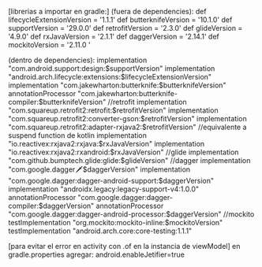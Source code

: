 [librerias a importar en gradle:]
(fuera de dependencies):
def lifecycleExtensionVersion = '1.1.1'
def butterknifeVersion = '10.1.0'
def supportVersion = '29.0.0'
def retrofitVersion = '2.3.0'
def glideVersion = '4.9.0'
def rxJavaVersion = '2.1.1'
def daggerVersion = '2.14.1'
def mockitoVersion = '2.11.0 '

(dentro de dependencies):
implementation "com.android.support:design:$supportVersion"
implementation "android.arch.lifecycle:extensions:$lifecycleExtensionVersion"
implementation "com.jakewharton:butterknife:$butterknifeVersion"
annotationProcessor "com.jakewharton:butterknife-compiler:$butterknifeVersion"
//retrofit
implementation "com.squareup.retrofit2:retrofit:$retrofitVersion"
implementation "com.squareup.retrofit2:converter-gson:$retrofitVersion"
implementation "com.squareup.retrofit2:adapter-rxjava2:$retrofitVersion"
//equivalente a suspend function de kotlin
implementation "io.reactivex:rxjava2:rxjava:$rxJavaVersion"
implementation "io.reactivex:rxjava2:rxandroid:$rxJavaVersion"
//glide
implementation "com.github.bumptech.glide:glide:$glideVersion"
//dagger
implementation "com.google.dagger:dagger:$daggerVersion"
implementation "com.google.dagger:dagger-android-support:$daggerVersion"
implementation "androidx.legacy:legacy-support-v4:1.0.0"
annotationProcessor "com.google.dagger:dagger-compiler:$daggerVersion"
annotationProcessor "com.google.dagger:dagger-android-processor:$daggerVersion"
//mockito
testImplementation "org.mockito:mockito-inline:$mockitoVersion"
testImplementation "android.arch.core:core-testing:1.1.1"

[para evitar el error en activity con .of en la instancia de viewModel]
en gradle.properties agregar:
android.enableJetifier=true
